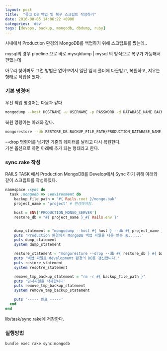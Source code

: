```yaml
---
layout: post
title:  "몽고 DB 백업 및 복구 스크립트 작성하기"
date: 2016-08-05 14:06:22 +0900
categories: 'dev'
tags: [devops, backup, mongodb, dbdump, ruby]
---
```


사내에서 Production 환경의 MongoDB를 백업하기 위해 스크립트를 짰는데..

mysql의 경우 pipeline 으로 바로 mysqldump \| mysql 의 방식으로 복구가 가능해서 편했는데

아무리 찾아봐도 그런 방법은 없어보여서 일단 임시 폴더에 다운받고, 복원하고, 지우는 형태로 작업을 했다.

### 기본 명령어

우선 백업 명령어는 다음과 같다

```bash
mongodump --host HOSTNAME -u USERNAME -p PASSWORD -d DATABASE_NAME BACKUP_FILE_PATH
```

복원 명령어는 아래와 같다.

```bash
mongorestore --db RESTORE_DB BACKUP_FILE_PATH/PRODUCTION_DATABASE_NAME
```

--drop 명령어를 남기면 기존의 데이터를 날리고 다시 복원한다.<br/>
기본 옵션으로 하면 아래에 추가 되는 형태라고 한다.

### sync.rake 작성

RAILS TASK 에서 Production MongoDB를 Develop에서 Sync 하기 위해 아래와 같이 스크립트를 작성하였다.

```ruby
namespace :sync do
  task :mongodb => :environment do
    backup_file_path = "#{ Rails.root }/mongo.bak"
    project_name = 'project' # 변경해야함.

    host = ENV['PRODUCTION_MONGO_SERVER']
    restore_db = "#{ project_name }_#{ Rails.env }"


    dump_statement = "mongodump --host #{ host } --db #{ project_name }_production --out #{ backup_file_path }"
    puts 'Production 환경에서 MongoDB 백업 파일을 다운 받는 중......'
    puts dump_statement
    system dump_statement

    restore_statement = "mongorestore --drop --db #{ restore_db } #{ backup_file_path }/#{project_name}_production"
    puts '백업 파일로 development 환경의 DB를 갱신합니다.'
    puts restore_statement
    system resotre_statement

    remove_tmp_backup_statement = "rm -r #{ backup_file_path }"
    puts '임시파일을 삭제합니다'
    puts remove_tmp_backup_statement
    system remove_tmp_backup_statement

    puts '----- 완료 -----'
  end
end
```

lib/task/sync.rake에 저장한다.

### 실행방법

```bash
bundle exec rake sync:mongodb
```
